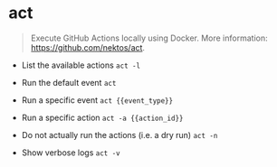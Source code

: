 # act
> Execute GitHub Actions locally using Docker.
> More information: <https://github.com/nektos/act>.

- List the available actions
`act -l`

- Run the default event
`act`

- Run a specific event
`act {{event_type}}`

- Run a specific action
`act -a {{action_id}}`

- Do not actually run the actions (i.e. a dry run)
`act -n`

- Show verbose logs
`act -v`
